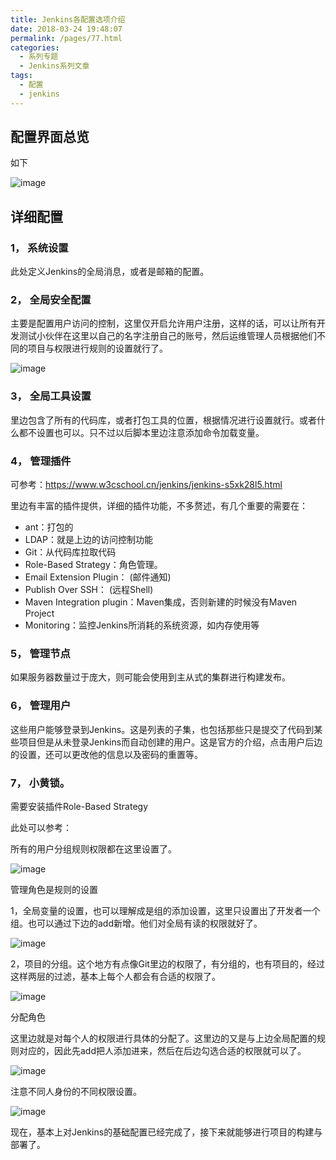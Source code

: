 ```yaml
---
title: Jenkins各配置选项介绍
date: 2018-03-24 19:48:07
permalink: /pages/77.html
categories:
  - 系列专题
  - Jenkins系列文章
tags:
  - 配置
  - jenkins
---
```




## 配置界面总览

如下

![image](https://tva4.sinaimg.cn/large/008k1Yt0ly1grkd9sinzwj30u712g466.jpg)

## 详细配置

### 1， 系统设置

此处定义Jenkins的全局消息，或者是邮箱的配置。

### 2， 全局安全配置

主要是配置用户访问的控制，这里仅开启允许用户注册，这样的话，可以让所有开发测试小伙伴在这里以自己的名字注册自己的账号，然后运维管理人员根据他们不同的项目与权限进行规则的设置就行了。

![image](https://tvax2.sinaimg.cn/large/008k1Yt0ly1grkda4rdk6j30v80l6tbi.jpg)

### 3， 全局工具设置

里边包含了所有的代码库，或者打包工具的位置，根据情况进行设置就行。或者什么都不设置也可以。只不过以后脚本里边注意添加命令加载变量。

### 4， 管理插件

可参考：https://www.w3cschool.cn/jenkins/jenkins-s5xk28l5.html

里边有丰富的插件提供，详细的插件功能，不多赘述，有几个重要的需要在：

- ant：打包的
- LDAP：就是上边的访问控制功能
- Git：从代码库拉取代码
- Role-Based Strategy：角色管理。
- Email Extension Plugin： (邮件通知)
- Publish Over SSH： (远程Shell)
- Maven Integration plugin：Maven集成，否则新建的时候没有Maven Project
- Monitoring：监控Jenkins所消耗的系统资源，如内存使用等

### 5， 管理节点

如果服务器数量过于庞大，则可能会使用到主从式的集群进行构建发布。

### 6， 管理用户

这些用户能够登录到Jenkins。这是列表的子集，也包括那些只是提交了代码到某些项目但是从未登录Jenkins而自动创建的用户。这是官方的介绍，点击用户后边的设置，还可以更改他的信息以及密码的重置等。

### 7， 小黄锁。

需要安装插件Role-Based Strategy

此处可以参考：

所有的用户分组规则权限都在这里设置了。

![image](https://tvax2.sinaimg.cn/large/008k1Yt0ly1grkdb2k472j30g00alt9v.jpg)

管理角色是规则的设置

1，全局变量的设置，也可以理解成是组的添加设置，这里只设置出了开发者一个组。也可以通过下边的add新增。他们对全局有读的权限就好了。

![image](https://tva3.sinaimg.cn/large/008k1Yt0ly1grkdb8lu5zj30rn0cr400.jpg)

2，项目的分组。这个地方有点像Git里边的权限了，有分组的，也有项目的，经过这样两层的过滤，基本上每个人都会有合适的权限了。

![image](https://tva2.sinaimg.cn/large/008k1Yt0ly1grkdbdxzirj30wl0degnx.jpg)

分配角色

这里边就是对每个人的权限进行具体的分配了。这里边的又是与上边全局配置的规则对应的，因此先add把人添加进来，然后在后边勾选合适的权限就可以了。

![image](https://tva2.sinaimg.cn/large/008k1Yt0ly1grkdblqo00j30e20a8wg2.jpg)

注意不同人身份的不同权限设置。

![image](https://tva3.sinaimg.cn/large/008k1Yt0ly1grkdbsvx1xj30l807wq4j.jpg)

现在，基本上对Jenkins的基础配置已经完成了，接下来就能够进行项目的构建与部署了。

